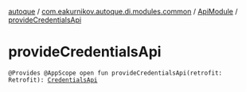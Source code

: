 [autoque](../../index.md) / [com.eakurnikov.autoque.di.modules.common](../index.md) / [ApiModule](index.md) / [provideCredentialsApi](./provide-credentials-api.md)

# provideCredentialsApi

`@Provides @AppScope open fun provideCredentialsApi(retrofit: Retrofit): `[`CredentialsApi`](../../com.eakurnikov.autoque.data.network.api/-credentials-api/index.md)